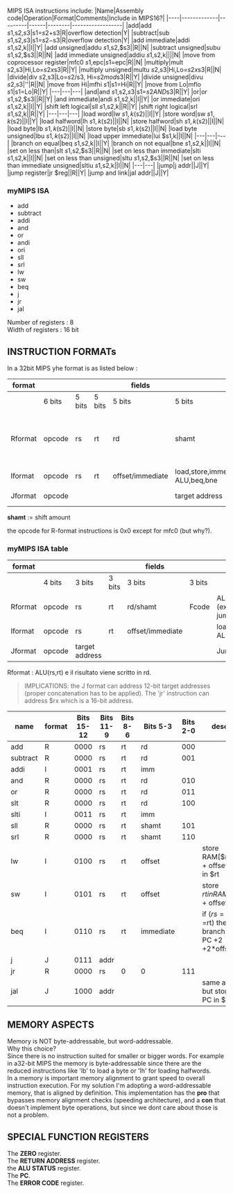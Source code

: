 MIPS ISA instructions include:
|Name|Assembly code|Operation|Format|Comments|Include in MIPS16?|
|----|-------------|---------|------|--------|------------------|
|add|add $s1,$s2,$s3|$s1=$s2+$s3|R|overflow detection|Y|
|subtract|sub $s1,$s2,$s3|$s1=$s2-$s3|R|overflow detection|Y|
|add immediate|addi $s1,$s2,k||I||Y|
|add unsigned|addu $s1,$s2,$s3||R||N|
|subtract unsigned|subu $s1,$s2,$s3||R||N|
|add immediate unsigned|addiu $s1,$s2,k||||N|
|move from coprocessor register|mfc0 $s1,$epc|$s1=$epc|R||N|
|multiply|mult $s2,$s3|Hi,Lo=$s2x$s3|R||Y|
|multiply unsigned|multu $s2,$s3|Hi,Lo=$s2x$s3|R||N|
|divide|div $s2,$s3|Lo=$s2/$s3, Hi=$s2mod$s3|R||Y|
|divide unsigned|divu $s2,$s3|''|R||N|
|move from Hi|mfhi $s1|$s1=Hi|R||Y|
|move from Lo|mflo $s1|$s1=Lo|R||Y|
|---|---|---|
|and|and $s1,$s2,$s3|$s1=$s2AND$s3|R||Y|
|or|or $s1,$s2,$s3||R||Y|
|and immediate|andi $s1,$s2,k||I||Y|
|or immediate|ori $s1,$s2,k||I||Y|
|shift left logical|sll $s1,$s2,k||R||Y|
|shift right logical|srl $s1,$s2,k||R||Y|
|---|---|---|
|load word|lw $s1,k($s2)||I||Y|
|store word|sw $s1,k($s2)||I||Y|
|load halfword|lh $s1,k($s2)||I||N|
|store halfword|sh $s1,k($s2)||I||N|
|load byte|lb $s1,k($s2)||I||N|
|store byte|sb $s1,k($s2)||I||N|
|load byte unsigned|lbu $s1,k($s2)||I||N|
|load upper immediate|lui $s1,k||I||N|
|---|---|---|
|branch on equal|beq $s1,$s2,k||I||Y|
|branch on not equal|bne $s1,$s2,k||I||N|
|set on less than|slt $s1,$s2,$s3||R||N|
|set on less than immediate|slti $s1,$s2,k||I||N|
|set on less than unsigned|sltu $s1,$s2,$s3||R||N|
|set on less than immediate unsigned|sltiu $s1,$s2,k||I||N|
|---|---|
|jump|j addr||J||Y|
|jump register|jr $reg||R||Y|
|jump and link|jal addr||J||Y|

### myMIPS ISA
* add
* subtract
* addi
* and
* or
* andi
* ori
* sll
* srl
* lw
* sw
* beq
* j
* jr
* jal

Number of registers : 8  
Width of registers : 16 bit



## INSTRUCTION FORMATs
In a 32bit MIPS yhe format is as listed below :

|format||||fields|||used by|
|------|-|-|-|-|-|------|-------|
||6 bits|5 bits|5 bits|5 bits|5 bits|6 bits||
|Rformat|opcode|rs|rt|rd|shamt|Fcode|ALU instructions. except immediate, jump register|
|Iformat|opcode|rs|rt|offset/immediate|load,store,immediate ALU,beq,bne|
|Jformat|opcode||||target address||Jump,jump and link|

**shamt** := shift amount

the opcode for R-format instructions is 0x0 except for mfc0 (but why?).

### myMIPS ISA table

|format||||fields||used by|
|------|-|-|-|-|-------|-|
||4 bits|3 bits|3 bits|3 bits|3 bits||
|Rformat|opcode|rs|rt|rd/shamt|Fcode|ALU instructions (except immediate), jump register|
|Iformat|opcode|rs|rt|offset/immediate||load,store,imnmediate ALU,beq,bne|
|Jformat|opcode|target address||||Jump,jump and link|

Rformat : ALU(rs,rt) e il risultato viene scritto in rd.

> IMPLICATIONS: the J format can address 12-bit target addresses (proper concatenation has to be applied). The 'jr' instruction can address $rx which is a 16-bit address.

|name|format|Bits 15-12|Bits 11-9|Bits 8-6|Bits 5-3|Bits 2-0|desc|
|-|-|-|-|-|-|-|-|
|add|R|0000|rs|rt|rd|000|
|subtract|R|0000|rs|rt|rd|001|
|addi|I|0001|rs|rt|imm|
|and|R|0000|rs|rt|rd|010|
|or|R|0000|rs|rt|rd|011|
|slt|R|0000|rs|rt|rd|100| 
|slti|I|0011|rs|rt|imm||
|sll|R|0000|rs|rt|shamt|101|
|srl|R|0000|rs|rt|shamt|110|
|lw|I|0100|rs|rt|offset||store RAM[$rs + offset] in $rt|
|sw|I|0101|rs|rt|offset||store $rt in RAM[$rs + offset]
|beq|I|0110|rs|rt|immediate||if ($rs==$rt) then branch to PC +2 +2*offset|
|j|J|0111|addr|||
|jr|R|0000|rs|0|0|111|
|jal|J|1000|addr||||same as j, but store PC in $ra|

## MEMORY ASPECTS

Memory is NOT byte-addressable, but word-addressable.  
Why this choice?  
Since there is no instruction suited for smaller or bigger words. For example in a32-bit MIPS the memory is byte-addressable since there are the reduced instructions like 'lb' to load a byte or 'lh' for loading halfwords.  
In a memory is important memory alignment to grant speed to overall instruction execution. For my solution I'm adopting a word-addressable memory, that is aligned by definition. This implementation has the **pro** that bypasses memory alignment checks (speeding architecture), and a **con** that doesn't implement byte operations, but since we dont care about those is not  a problem.   

## SPECIAL FUNCTION REGISTERS
The **ZERO** register.  
The **RETURN ADDRESS** register.  
the **ALU STATUS** register.  
The **PC**.  
The **ERROR CODE** register.
